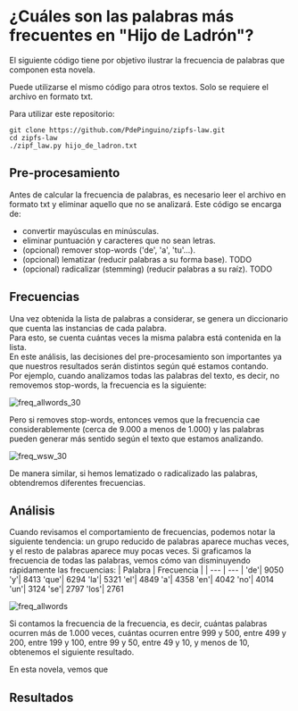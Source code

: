 # ¿Cuáles son las palabras más frecuentes en "Hijo de Ladrón"?

El siguiente código tiene por objetivo ilustrar la frecuencia de palabras que componen esta novela.

Puede utilizarse el mismo código para otros textos. Solo se requiere el archivo en formato txt.

Para utilizar este repositorio:
```
git clone https://github.com/PdePinguino/zipfs-law.git
cd zipfs-law
./zipf_law.py hijo_de_ladron.txt
```

## Pre-procesamiento
Antes de calcular la frecuencia de palabras, es necesario leer el archivo en formato txt y eliminar aquello que no se analizará.
Este código se encarga de:
- convertir mayúsculas en minúsculas.
- eliminar puntuación y caracteres que no sean letras.
- (opcional) remover stop-words ('de', 'a', 'tu'...).
- (opcional) lematizar (reducir palabras a su forma base). TODO
- (opcional) radicalizar (stemming) (reducir palabras a su raíz). TODO

## Frecuencias
Una vez obtenida la lista de palabras a considerar, se genera un diccionario que cuenta las instancias de cada palabra.\
Para esto, se cuenta cuántas veces la misma palabra está contenida en la lista.\
En este análisis, las decisiones del pre-procesamiento son importantes ya que nuestros resultados serán distintos según qué estamos contando.\
Por ejemplo, cuando analizamos todas las palabras del texto, es decir, no removemos stop-words, la frecuencia es la siguiente:

![freq_allwords_30](https://user-images.githubusercontent.com/76110750/106389944-ced90100-63c4-11eb-9ab6-bc9a24a2ef93.png)

Pero si removes stop-words, entonces vemos que la frecuencia cae considerablemente (cerca de 9.000 a menos de 1.000) y las palabras pueden generar más sentido según el texto que estamos analizando.

<!-- ![freq_wsw](https://user-images.githubusercontent.com/76110750/106389950-d13b5b00-63c4-11eb-8325-67fd3ccfc0b4.png) -->
![freq_wsw_30](https://user-images.githubusercontent.com/76110750/106389952-d26c8800-63c4-11eb-81d7-8b55bcf27cf4.png)

De manera similar, si hemos lematizado o radicalizado las palabras, obtendremos diferentes frecuencias.

## Análisis
Cuando revisamos el comportamiento de frecuencias, podemos notar la siguiente tendencia: un grupo reducido de palabras aparece muchas veces, y el resto de palabras aparece muy pocas veces. Si graficamos la frecuencia de todas las palabras, vemos cómo van disminuyendo rápidamente las frecuencias:
| Palabra | Frecuencia |
| --- | --- |
'de'| 9050
'y'| 8413 
'que'| 6294
'la'| 5321 
'el'| 4849 
'a'| 4358 
'en'| 4042 
'no'| 4014 
'un'| 3124 
'se'| 2797 
'los'| 2761

![freq_allwords](https://user-images.githubusercontent.com/76110750/106389937-ca144d00-63c4-11eb-9d4f-2912267fd272.png)

Si contamos la frecuencia de la frecuencia, es decir, cuántas palabras ocurren más de 1.000 veces, cuántas ocurren entre 999 y 500, entre 499 y 200, entre 199 y 100, entre 99 y 50, entre 49 y 10, y menos de 10, obtenemos el siguiente resultado.

En esta novela, vemos que 
## Resultados

